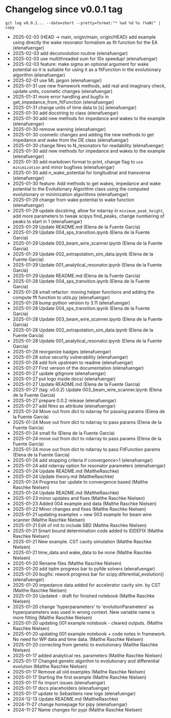 # Changelog since v0.0.1 tag
`git log v0.0.1... --date=short --pretty=format:"* %ad %d %s (%aN)" | copy `

* 2025-02-03  (HEAD -> main, origin/main, origin/HEAD) add example using directly the wake resonator formalism as fit function for the EA (elenafuengar)
* 2025-02-03  add deconvolution routine (elenafuengar)
* 2025-02-03  use multithreaded sum for 10x speedup! (elenafuengar)
* 2025-02-03  feature: make sigma an optional argument for wake potential so it is suitable for using it as a fitFunction in the evolutionary algorithm (elenafuengar)
* 2025-02-01  use ML jargon (elenafuengar)
* 2025-01-31  use new framework methods, add real and imaginary check, update units, cosmetic changes (elenafuengar)
* 2025-01-31  more error handling and bugfix in get_impedance_from_fitFunction (elenafuengar)
* 2025-01-31  change units of time data to [s] (elenafuengar)
* 2025-01-30  add docstring to class (elenafuengar)
* 2025-01-30  add new methods for impedance and wakes to the example (elenafuengar)
* 2025-01-30  remove warning (elenafuengar)
* 2025-01-30  cosmetic changes and adding the new methods to get impedance and wake from the DE class (elenafuengar)
* 2025-01-30  change Nres to N_resonators for readability (elenafuengar)
* 2025-01-30  add new methods for impedance and wakes to the example (elenafuengar)
* 2025-01-30  add markdown format to print, change flag to `use minimization` and minor bugfixes (elenafuengar)
* 2025-01-30  add n_wake_potential for longitudinal and transverse (elenafuengar)
* 2025-01-30  feature: Add methods to get wakes, impedance and wake potential to the Evolutionary Algorithm class using the computed evolutionary or minimization algorithms (elenafuengar)
* 2025-01-29  change from wake potential to wake function (elenafuengar)
* 2025-01-29  update docstring, allow for ndarray in `minimum_peak_height`, add more parameters to tweak scipys find_peaks, change numbering of peaks to start in 1 (elenafuengar)
* 2025-01-29  Update README.md (Elena de la Fuente García)
* 2025-01-29  Update 004_sps_transition.ipynb (Elena de la Fuente García)
* 2025-01-29  Update 003_beam_wire_scanner.ipynb (Elena de la Fuente García)
* 2025-01-29  Update 002_extrapolation_sim_data.ipynb (Elena de la Fuente García)
* 2025-01-29  Update 001_analytical_resonator.ipynb (Elena de la Fuente García)
* 2025-01-29  Update README.md (Elena de la Fuente García)
* 2025-01-28  Update 004_sps_transition.ipynb (Elena de la Fuente García)
* 2025-01-28  small refactor: moving helper functions and adding the compute fft function to utils.py (elenafuengar)
* 2025-01-28  bump python version to 3.11 (elenafuengar)
* 2025-01-28  Update 004_sps_transition.ipynb (Elena de la Fuente García)
* 2025-01-28  Update 003_beam_wire_scanner.ipynb (Elena de la Fuente García)
* 2025-01-28  Update 002_extrapolation_sim_data.ipynb (Elena de la Fuente García)
* 2025-01-28  Update 001_analytical_resonator.ipynb (Elena de la Fuente García)
* 2025-01-28  reorganize badges (elenafuengar)
* 2025-01-28  solve security vulnerability (elenafuengar)
* 2025-01-28  add fork upstream to readme (elenafuengar)
* 2025-01-27  First version of the documentation (elenafuengar)
* 2025-01-27  update gitignore (elenafuengar)
* 2025-01-27  put logo inside docs/ (elenafuengar)
* 2025-01-27  Update README.md (Elena de la Fuente García)
* 2025-01-27  (tag: v0.0.2) Update 003_beam_wire_scanner.ipynb (Elena de la Fuente García)
* 2025-01-27  prepare 0.0.2 release (elenafuengar)
* 2025-01-27  add Nres as attribute (elenafuengar)
* 2025-01-24  Move out from dict to ndarray for passing params (Elena de la Fuente García)
* 2025-01-24  Move out from dict to ndarray to pass params (Elena de la Fuente García)
* 2025-01-24  small fix (Elena de la Fuente García)
* 2025-01-24  move out from dict to ndarray to pass params (Elena de la Fuente García)
* 2025-01-24  move out from dict to ndarray to pass FitFunction params (Elena de la Fuente García)
* 2025-01-24  add stopping criteria if convergence>1 (elenafuengar)
* 2025-01-24  add ndarray option for resonator parameters (elenafuengar)
* 2025-01-24  Update README.md (MaltheRaschke)
* 2025-01-24  Update theory.md (MaltheRaschke)
* 2025-01-24  Progress bar update to convergence based (Malthe Raschke Nielsen)
* 2025-01-24  Update README.md (MaltheRaschke)
* 2025-01-23  minor updates and fixes (Malthe Raschke Nielsen)
* 2025-01-23  Added 004 example and data (Malthe Raschke Nielsen)
* 2025-01-22  Minor changes and fixes (Malthe Raschke Nielsen)
* 2025-01-21  updating examples + new 003 example for beam wire scanner (Malthe Raschke Nielsen)
* 2025-01-21  Edit of init to include SBD (Malthe Raschke Nielsen)
* 2025-01-21  Smart bound determination code added to IDDEFIX (Malthe Raschke Nielsen)
* 2025-01-21  New example. CST cavity simulation (Malthe Raschke Nielsen)
* 2025-01-21  time_data and wake_data to be none (Malthe Raschke Nielsen)
* 2025-01-20  Rename files (Malthe Raschke Nielsen)
* 2025-01-20  add tqdm progress bar to pyfde solvers (elenafuengar)
* 2025-01-20  bugfix: rework progress bar for scipy.diferential_evolution() (elenafuengar)
* 2025-01-20  impedance data added for accelerator cavity sim. by CST (Malthe Raschke Nielsen)
* 2025-01-20  Updated - draft for finished notebook (Malthe Raschke Nielsen)
* 2025-01-20  change 'hyperparameters' to 'evolutionParameters' as hyperparameters was used in wrong context. New variable name is more fitting (Malthe Raschke Nielsen)
* 2025-01-20  updating 001 example notebook - cleared outputs. (Malthe Raschke Nielsen)
* 2025-01-20  updating 001 example notebook + code notes in framework. No need for WP data and time data. (Malthe Raschke Nielsen)
* 2025-01-20  correcting from genetic to evolutionary (Malthe Raschke Nielsen)
* 2025-01-17  added analytical res. parameters (Malthe Raschke Nielsen)
* 2025-01-17  Changed genetic algorihm to evolutionary and differential evolution (Malthe Raschke Nielsen)
* 2025-01-17  Remove all old examples (Malthe Raschke Nielsen)
* 2025-01-17  Starting the first example (Malthe Raschke Nielsen)
* 2025-01-17  fix import issues (elenafuengar)
* 2025-01-17  docs placeholders (elenafuengar)
* 2025-01-17  update to Sebastiens new logo (elenafuengar)
* 2024-12-13  Update README.md (MaltheRaschke)
* 2024-11-27  change homepage for pipy (elenafuengar)
* 2024-11-27  Name changes for pypi (Malthe Raschke Nielsen)